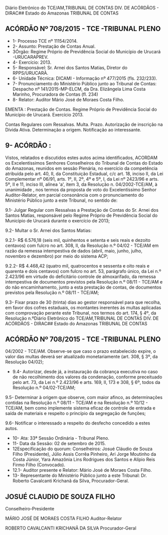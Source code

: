 Diário Eletrônico do TCE/AM,TRIBUNAL DE CONTAS DIV. DE ACÓRDÃOS - DIRAC## Estado do Amazonas TRIBUNAL DE CONTAS

## ACÓRDÃO Nº 708/2015 - TCE -TRIBUNAL PLENO

- 1- Processo TCE nº 11154/2014.
- 2- Assunto: Prestação de Contas Anual.
- 3Órgão: Regime Próprio de Previdência Social do Município de Urucará -URUCARAPREV.
- 4- Exercício: 2013.
- 5- Responsável: Sr. Arnei dos Santos Matias, Diretor do RPPS/URUCARÀ.
- 6- Unidade Técnica: DICAMI - Informação nº 477/2015 (fls. 232/233).
- 7- Pronunciamento do Ministério Público junto ao Tribunal de Contas: Despacho nº 141/2015-MP-ELCM, da Dra. Elizângela Lima Costa Marinho, Procuradora de Contas (fl. 234)
- 8- Relator: Auditor Mário José de Moraes Costa Filho.

EMENTA :  Prestação  de  Contas.   Regime  Próprio de  Previdência  Social  do  Município  de  Urucará. Exercício 2013.

Contas  Regulares  com  Ressalvas.  Multa.  Prazo. Autorização de inscrição na Dívida Ativa. Determinação a origem. Notificação ao interessante.

## 9- ACÓRDÃO :

Vistos, relatados e discutidos estes autos acima identificados, ACORDAM os Excelentíssimos Senhores Conselheiros do Tribunal de Contas do Estado do Amazonas, reunidos em sessão Plenária, no exercício da competência atribuída pelo art. 40, II, da Constituição Estadual, c/c art. 18, inciso II, da Lei Complementar nº 06/91, arts. 1º, II, 2º, 4º e 5º, I, da Lei nº 2423/96 e arts. 5º, II e 11, inciso III, alínea 'a', item 3, da Resolução  n.  04/2002-TCE/AM, à  unanimidade ,  nos  termos  da  proposta  de  voto  do Excelentíssimo Senhor Auditor-Relator, em parcial consonância com o pronunciamento do Ministério Público junto a este Tribunal, no sentido de:

9.1- Julgar Regular com Ressalvas a Prestação de Contas do Sr. Arnei dos Santos Matias, responsável pelo Regime Próprio de Previdência Social do Município de Urucará durante o exercício de 2013;

9.2- Multar o Sr. Arnei dos Santos Matias:

9.2.1- R$ 6.576,18 (seis mil, quinhentos e setenta e seis reais e dezoito centavos)  com  fulcro  no  art.  308,  II,  da  Resolução  n.º  04/02  -  TCE/AM  em  razão  da remessa intempestiva de dados (abril, maio, junho, julho, novembro e dezembro) por meio do sistema ACP;

9.2.2- R$ 4.468,42 (quatro mil,  quatrocentos e sessenta e oito reais e quarenta e dois centavos) com fulcro no art. 53, parágrafo único, da Lei n.º 2.423/96 em virtude do deficitário controle de almoxarifado, da remessa intempestiva de documentos previstos pela Resolução n.º 08/11  - TCE/AM e do não encaminhamento, junto a esta prestação de contas, de documentos previstos pela Resolução n.º 08/11 - TCE/AM;

9.3- Fixar prazo de 30 (trinta) dias ao gestor responsável para que recolha, em  favor  dos  cofres  estaduais,  os  montantes  inerentes  às  multas  aplicadas  com comprovação  perante  este  Tribunal,  nos  termos  do  art.  174,  §  4º,  da  Resolução  n.ºDiário Eletrônico do TCE/AM,TRIBUNAL DE CONTAS DIV. DE ACÓRDÃOS - DIRAC## Estado do Amazonas TRIBUNAL DE CONTAS

## ACÓRDÃO Nº 708/2015 - TCE -TRIBUNAL PLENO

04/2002 - TCE/AM. Observe-se que caso o prazo estabelecido expire, o valor das multas deverá ser atualizado monetariamente (art. 308, § 3º, da Resolução 04/02);

- 9.4- Autorizar, desde já, a instauração da cobrança executiva no caso de não recolhimento dos valores da condenação, conforme preceituado pelo art. 73, da Lei n.º 2.423/96 e arts. 169, II, 173 e 308, § 6º, todos da Resolução n.º 04/02-TCE/AM;

9.5- Determinar à origem que observe, com maior afinco, as determinações contidas na Resolução n.º 08/11  - TCE/AM e na Resolução n.º 10/12 - TCE/AM, bem como implemente sistema eficaz de controle de entrada e saída de materiais e respeito o princípio da segregação de funções;

9.6- Notificar o interessado a respeito do desfecho concedido a estes autos.

- 10- Ata: 33ª Sessão Ordinária - Tribunal Pleno.
- 11- Data da Sessão: 02 de setembro de 2015.
- 12Especificação do quorum: Conselheiros: Josué Cláudio de Souza Filho (Presidente),  Júlio  Assis  Corrêa  Pinheiro,  Ari  Jorge  Moutinho  da  Costa  Júnior,  Yara Amazônia Lins Rodrigues dos Santos e Alípio Reis Firmo Filho (Convocado).
- 12.1- Auditor presente e Relator: Mário José de Moraes Costa Filho.
- 13- Representante do Ministério Público junto a este Tribunal: Dr. Roberto Cavalcanti Krichanã da Silva, Procurador-Geral.

## JOSUÉ CLAUDIO DE SOUZA FILHO

Conselheiro-Presidente

MÁRIO JOSÉ DE MORAES COSTA FILHO Auditor-Relator

ROBERTO CAVALCANTI KRICHANÃ DA SILVA Procurador-Geral